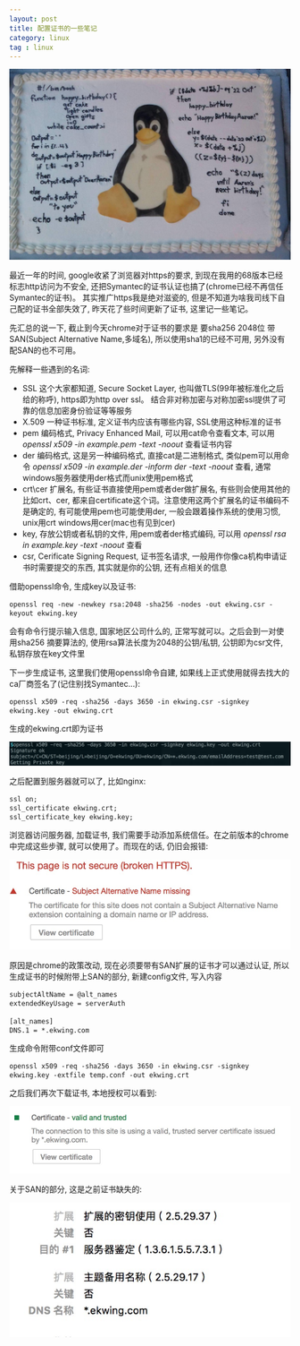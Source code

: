 ```yaml
---
layout: post
title: 配置证书的一些笔记
category: linux
tag : linux
---
```


<img src="/img/in-post/linux.jpg">

最近一年的时间, google收紧了浏览器对https的要求, 到现在我用的68版本已经标志http访问为不安全, 还把Symantec的证书认证也搞了(chrome已经不再信任Symantec的证书)。 其实推广https我是绝对滋瓷的, 但是不知道为啥我司线下自己配的证书全部失效了, 昨天花了些时间更新了证书, 这里记一些笔记。  

先汇总的说一下, 截止到今天chrome对于证书的要求是 要sha256 2048位 带SAN(Subject Alternative Name,多域名), 所以使用sha1的已经不可用, 另外没有配SAN的也不可用。 

先解释一些遇到的名词:  
* SSL 这个大家都知道, Secure Socket Layer, 也叫做TLS(99年被标准化之后给的称呼), https即为http over ssl。 结合非对称加密与对称加密ssl提供了可靠的信息加密身份验证等等服务   
* X.509 一种证书标准, 定义证书内应该有哪些内容, SSL使用这种标准的证书  
* pem 编码格式, Privacy Enhanced Mail, 可以用cat命令查看文本, 可以用 *openssl x509 -in example.pem -text -noout* 查看证书内容  
* der 编码格式, 这是另一种编码格式, 直接cat是二进制格式, 类似pem可以用命令 *openssl x509 -in example.der -inform der -text -noout* 查看, 通常windows服务器使用der格式而unix使用pem格式  
* crt\cer 扩展名, 有些证书直接使用pem或者der做扩展名, 有些则会使用其他的比如crt、cer, 都来自certificate这个词。注意使用这两个扩展名的证书编码不是确定的, 有可能使用pem也可能使用der, 一般会跟着操作系统的使用习惯, unix用crt windows用cer(mac也有见到cer)  
* key, 存放公钥或者私钥的文件, 用pem或者der格式编码, 可以用 *openssl rsa in example.key -text -noout* 查看  
* csr, Cerificate Signing Request, 证书签名请求, 一般用作你像ca机构申请证书时需要提交的东西, 其实就是你的公钥, 还有点相关的信息  

借助openssl命令, 生成key以及证书: 

``` 
openssl req -new -newkey rsa:2048 -sha256 -nodes -out ekwing.csr -keyout ekwing.key   
```

会有命令行提示输入信息, 国家地区公司什么的, 正常写就可以。之后会到一对使用sha256 摘要算法的, 使用rsa算法长度为2048的公钥/私钥, 公钥即为csr文件, 私钥存放在key文件里  

下一步生成证书, 这里我们使用openssl命令自建, 如果线上正式使用就得去找大的ca厂商签名了(记住别找Symantec...):  

```
openssl x509 -req -sha256 -days 3650 -in ekwing.csr -signkey ekwing.key -out ekwing.crt
```

生成的ekwing.crt即为证书  

<img src="/img/in-post/https.png">

之后配置到服务器就可以了, 比如nginx:

```
ssl on; 
ssl_certificate ekwing.crt;
ssl_certificate_key ekwing.key;
```

浏览器访问服务器, 加载证书, 我们需要手动添加系统信任。在之前版本的chrome中完成这些步骤, 就可以使用了。而现在的话, 仍旧会报错:  

<img src="/img/in-post/sanmissing.png">  

原因是chrome的政策改动, 现在必须要带有SAN扩展的证书才可以通过认证, 所以生成证书的时候附带上SAN的部分, 新建config文件, 写入内容    

```
subjectAltName = @alt_names
extendedKeyUsage = serverAuth

[alt_names]
DNS.1 = *.ekwing.com
```
生成命令附带conf文件即可  

```
openssl x509 -req -sha256 -days 3650 -in ekwing.csr -signkey ekwing.key -extfile temp.conf -out ekwing.crt
```

之后我们再次下载证书, 本地授权可以看到:  

<img src="/img/in-post/cert1.png">

关于SAN的部分, 这是之前证书缺失的:  

<img src="/img/in-post/cert2.png">  





